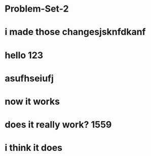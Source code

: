 # Problem-Set-2

# i made those changesjsknfdkanf
# hello 123
# asufhseiufj
# now it works
# does it really work? 1559

# i think it does
